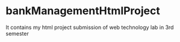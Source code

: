 # bankManagementHtmlProject
It contains my html project submission of web technology lab in 3rd semester
